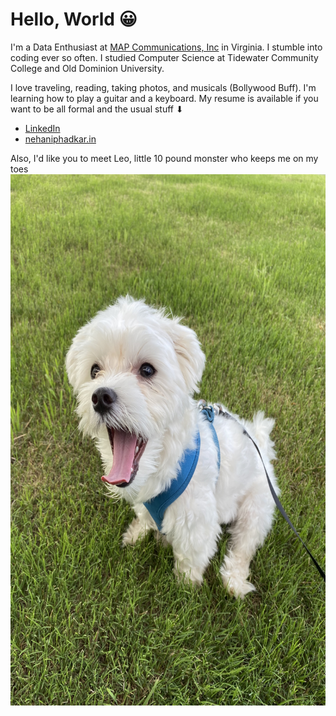 # Hello, World 😀

I'm a Data Enthusiast at [MAP Communications, Inc](https://www.mapcommunications.com) in Virginia. I stumble into coding ever so often. I studied Computer Science at Tidewater Community College and Old Dominion University.

I love traveling, reading, taking photos, and musicals (Bollywood Buff). I'm learning how to play a guitar and a keyboard. My resume is available if you want to be all formal and the usual stuff ⬇

- [LinkedIn](https://www.linkedin.com/in/niphad/)
- [nehaniphadkar.in](https://www.nehaniphadkar.in)

Also, I'd like you to meet Leo, little 10 pound monster who keeps me on my toes <img src="./leo.jpg" width="700" height="850">
